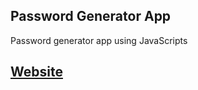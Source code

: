 ## Password Generator App
  
  Password generator app using JavaScripts

## [Website](https://meta-khushbu-khatri.github.io/Password-Generator/)
